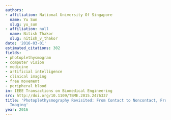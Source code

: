 ```yaml
---
authors:
- affiliation: National University Of Singapore
  name: Yu Sun
  slug: yu_sun
- affiliation: null
  name: Nitish Thakor
  slug: nitish_v_thakor
date: '2016-03-01'
estimated_citations: 302
fields:
- photoplethysmogram
- computer vision
- medicine
- artificial intelligence
- clinical imaging
- free movement
- peripheral blood
in: IEEE Transactions on Biomedical Engineering
src: http://doi.org/10.1109/TBME.2015.2476337
title: 'Photoplethysmography Revisited: From Contact to Noncontact, From Point to
  Imaging'
year: 2016
---
```

